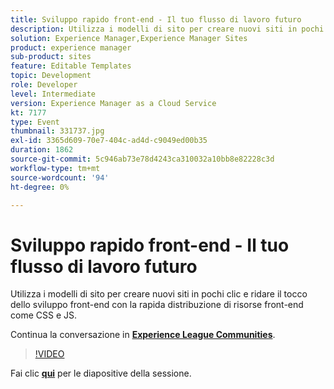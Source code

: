 ```yaml
---
title: Sviluppo rapido front-end - Il tuo flusso di lavoro futuro
description: Utilizza i modelli di sito per creare nuovi siti in pochi clic e ridare il tocco dello sviluppo front-end con la rapida distribuzione di risorse front-end come CSS e JS. Questa sessione è stata distribuita come parte dell’evento Contenuto Adobe Developers Live.
solution: Experience Manager,Experience Manager Sites
product: experience manager
sub-product: sites
feature: Editable Templates
topic: Development
role: Developer
level: Intermediate
version: Experience Manager as a Cloud Service
kt: 7177
type: Event
thumbnail: 331737.jpg
exl-id: 3365d609-70e7-404c-ad4d-c9049ed00b35
duration: 1862
source-git-commit: 5c946ab73e78d4243ca310032a10bb8e82228c3d
workflow-type: tm+mt
source-wordcount: '94'
ht-degree: 0%

---
```


# Sviluppo rapido front-end - Il tuo flusso di lavoro futuro

Utilizza i modelli di sito per creare nuovi siti in pochi clic e ridare il tocco dello sviluppo front-end con la rapida distribuzione di risorse front-end come CSS e JS.

Continua la conversazione in **[Experience League Communities](https://adobe.ly/36Yd3v6)**.

>[!VIDEO](https://video.tv.adobe.com/v/331737/?quality=12&learn=on&hidetitle=true)

Fai clic **[qui](/help/adobe-developers-live/assets/rapid-frontend-devlopment.pdf)** per le diapositive della sessione.

